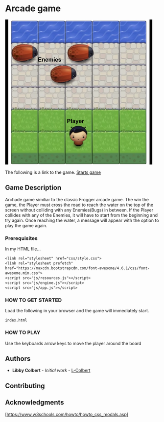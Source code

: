# Arcade game

![Screenshot of game in play](images/game-screenshot.png "Screenshot of game in play")

The following is a link to the game.
[Starts game](https://l-colbert.github.io/frontend-nanodegree-arcade-game/)

## Game Description

Archade game similiar to the classic Frogger arcade game. The win the game, the Player must cross the road to reach the water on the top of the screen without colliding with any Enemies(Bugs) in between.  If the Player collides with any of the Enemies, it will have to start from the beginning and try again. Once reaching the water, a message will appear with the option to play the game again.

### Prerequisites

In my HTML file...
```
<link rel="stylesheet" href="css/style.css">
<link rel="stylesheet prefetch" href="https://maxcdn.bootstrapcdn.com/font-awesome/4.6.1/css/font-awesome.min.css">
<script src="js/resources.js"></script>
<script src="js/engine.js"></script>
<script src="js/app.js"></script>
```

### HOW TO GET STARTED

Load the following in your browser and the game will immediately start.
```
index.html 
``` 

### HOW TO PLAY

Use the keyboards arrow keys to move the player around the board



## Authors
* **Libby Colbert** - *Initial work* - [L-Colbert](https://github.com/L-Colbert)

## Contributing

## Acknowledgments

[https://www.w3schools.com/howto/howto_css_modals.asp]